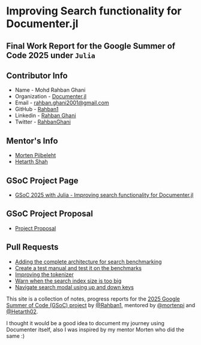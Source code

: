 # Improving Search functionality for Documenter.jl

## Final Work Report for the Google Summer of Code 2025 under `Julia`

## Contributor Info

- Name - Mohd Rahban Ghani 
-  Organization - [Documenter.jl](https://github.com/JuliaDocs/Documenter.jl)
- Email - [rahban.ghani2001@gmail.com](mailto:rahban.ghani2001@gmail.com)
- GitHub - [Rahban1](https://github.com/Rahban1)
- Linkedin - [Rahban Ghani](https://www.linkedin.com/in/rahban-ghani/)
- Twitter - [RahbanGhani](https://x.com/RahbanGhani)     

## Mentor's Info
- [Morten Piibeleht](https://github.com/mortenpi)
- [Hetarth Shah](https://github.com/Hetarth02)

## GSoC Project Page
- [GSoC 2025 with Julia - Improving search functionality for Documenter.jl](https://summerofcode.withgoogle.com/programs/2025/projects/KGUrSI9I)

## GSoC Project Proposal
- [Project Proposal](https://docs.google.com/document/d/1gd7pBjiRPizH0S7uX4FKdIjm0J44GpFHsbJTCgMtM28/edit?usp=sharing)

## Pull Requests
- [Adding the complete architecture for search benchmarking](https://github.com/JuliaDocs/Documenter.jl/pull/2740)
- [Create a test manual and test it on the benchmarks](https://github.com/JuliaDocs/Documenter.jl/pull/2757)
- [Improving the tokenizer](https://github.com/JuliaDocs/Documenter.jl/pull/2744)
- [Warn when the search index size is too big](https://github.com/JuliaDocs/Documenter.jl/pull/2753)
- [Navigate search modal using up and down keys](https://github.com/JuliaDocs/Documenter.jl/pull/2761)



This site is a collection of notes, progress reports for the [2025 Google Summer of Code (GSoC) project](https://summerofcode.withgoogle.com/programs/2025/projects/KGUrSI9I) by [@Rahban1](https://github.com/Rahban1), mentored by [@mortenpi](https://github.com/mortenpi) and [@Hetarth02](https://github.com/Hetarth02).

I thought it would be a good idea to document my journey using Documenter itself, also I was inspired by my mentor Morten who did the same :)


